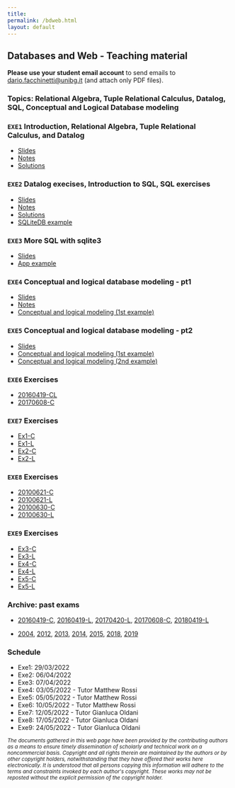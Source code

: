 ```yaml
---
title: 
permalink: /bdweb.html
layout: default
---
```


## Databases and Web - Teaching material

**Please use your student email account** to send emails to <dario.facchinetti@unibg.it> (and attach only PDF files). 

### Topics: Relational Algebra, Tuple Relational Calculus, Datalog, SQL, Conceptual and Logical Database modeling

### `EXE1` Introduction, Relational Algebra, Tuple Relational Calculus, and Datalog

* [Slides](https://drive.google.com/file/d/1E6Pv3g8YYi0qkP3TT_YHsOGrv7kH3iaX/view?usp=sharing)
* [Notes](https://drive.google.com/file/d/1gM8zH-zRmDJ41BlEAzd15wN1-f9fdoav/view?usp=sharing)
* [Solutions](https://drive.google.com/file/d/1cX-75fmhgXejjXVCt6ilLtXLt7QEcegW/view?usp=sharing)

### `EXE2` Datalog execises, Introduction to SQL, SQL exercises

* [Slides](https://drive.google.com/file/d/1O8_g2-buDLqkUnx0cmGX34RBa8FWJ3mQ/view?usp=sharing)
* [Notes](https://drive.google.com/file/d/1kmUjbOOtL8P9YE4JS5keZqVL7LBFdeLF/view?usp=sharing)
* [Solutions](https://drive.google.com/file/d/1kFXU1SrFUJSc_EssUVsynZaKS-94DrtR/view?usp=sharing)
* [SQLiteDB example](https://drive.google.com/file/d/1XZ-kwyiheTf5tllRohfYpNKpvjGxrbP8/view?usp=sharing)

### `EXE3` More SQL with sqlite3

* [Slides](https://drive.google.com/file/d/1i91KIQh0K9OlCr9J3m3AfGL_79dzJI9-/view?usp=sharing)
* [App example](https://drive.google.com/file/d/1IMRotglBdRJuG4EMkjox5ebsLgPj2RTt/view?usp=sharing)

### `EXE4` Conceptual and logical database modeling - pt1

* [Slides](https://drive.google.com/file/d/1Fv0HfDlqWyhW71HbaSM-fyJ_2-WVHMvo/view?usp=sharing)
* [Notes](https://drive.google.com/file/d/1aX121Ud09boINYAqrHJv1HKUftg_S4ig/view?usp=sharing)
* [Conceptual and logical modeling (1st example)](https://drive.google.com/file/d/1UJdbkPPAjt_ILdmDivYLDBFG9i7Ph9zg/view?usp=sharing)

### `EXE5` Conceptual and logical database modeling - pt2

* [Slides](https://drive.google.com/file/d/1NKdzpi8Lt2KqLFiZRIe2U7JAS_SKfIja/view?usp=sharing)
* [Conceptual and logical modeling (1st example)](https://drive.google.com/file/d/1hQ5dQswDSwvXWOPlAgDbGF6fNp31y9IY/view?usp=sharing)
* [Conceptual and logical modeling (2nd example)](https://drive.google.com/file/d/1rgRwoVVD_LzCQNJQ8zuRJBcB78UtIhI-/view?usp=sharing)

### `EXE6` Exercises

* [20160419-CL](https://drive.google.com/file/d/1vjSy9J3DZCw6qsxoGJTAtI83I8qZtpsU/view?usp=sharing)
* [20170608-C](https://drive.google.com/file/d/1nxt-r1a9qxcfX4fo3DUxzOauTpY4CPmT/view?usp=sharing)

### `EXE7` Exercises

* [Ex1-C](https://drive.google.com/file/d/19ZDBS7_4BaSZrGkn9C_jviRYCo4fwBxm/view?usp=sharing)
* [Ex1-L](https://drive.google.com/file/d/1H6fkD6Im4ya3KzVrnbaeYIQzsd6a3H3C/view?usp=sharing)
* [Ex2-C](https://drive.google.com/file/d/1bNIsFtFPQOO-ZPH5crOLWBLa5H979vag/view?usp=sharing)
* [Ex2-L](https://drive.google.com/file/d/1Ec6VNKxd-sw6dBtakUYrkCqjwpWLApaY/view?usp=sharing)

### `EXE8` Exercises

* [20100621-C](https://drive.google.com/file/d/12JCCOLOzzB1nfyX3vZoI60gRN5odA1Bd/view?usp=sharing)
* [20100621-L](https://drive.google.com/file/d/1PJJO9KMLXIOSYq93eKNioU1fvjOU-7f6/view?usp=sharing)
* [20100630-C](https://drive.google.com/file/d/16WadYbSrDTHn9GZePkSGGqcu_zZCHUlC/view?usp=sharing)
* [20100630-L](https://drive.google.com/file/d/1q5armZwbuDXO8MjsbskS5iqY0XJE_LA_/view?usp=sharing)

### `EXE9` Exercises

* [Ex3-C](https://drive.google.com/file/d/1rrpA3oqVQvQQbS2mHqmdWhH07BVCZkXP/view?usp=sharing)
* [Ex3-L](https://drive.google.com/file/d/1TUn1l7h9BCOVcOBSQmX0kw0E1o1roMgQ/view?usp=sharing)
* [Ex4-C](https://drive.google.com/file/d/1QRTUkGsUm5OXXOeyh4K90GVARX3kjNeh/view?usp=sharing)
* [Ex4-L](https://drive.google.com/file/d/1lw0oDvZcbCU-qYpGRlvWSHPwqfHDp0To/view?usp=sharing)
* [Ex5-C](https://drive.google.com/file/d/1xOtJfzScHDaaWZcjHrdy4nf3gvofxYok/view?usp=sharing)
* [Ex5-L](https://drive.google.com/file/d/1AhKOwUjQF9AXdfmO_eisoz0v2LLNurF0/view?usp=sharing)

### Archive: past exams

* [20160419-C](https://drive.google.com/file/d/1UbZa0P6zioaz9b882ITd3DU1cFnoubIt/view?usp=sharing),
  [20160419-L](https://drive.google.com/file/d/1ktHp-hYt_NI2jvlqOa2XSNFuS9jmsb75/view?usp=sharing),
  [20170420-L](https://drive.google.com/file/d/1xcpQt_j4NMhr-qqN-sUdeVU8J_rjeS--/view?usp=sharing),
  [20170608-C](https://drive.google.com/file/d/1Ir8s43ZbOiE3o2VJ4adwqI0FeCrCC2SF/view?usp=sharing),
  [20180419-L](https://drive.google.com/file/d/1w13ES3J759xGo8QcPICP1alUrnzDvtsp/view?usp=sharing)

* [2004](https://drive.google.com/file/d/1TTBdksZEFDoqQOZ2RC-j4gnlXq2vYMC7/view?usp=sharing),
  [2012](https://drive.google.com/file/d/1h1X-ya84_4LvHV2rb9YqIbn0lslCnrhB/view?usp=sharing),
  [2013](https://drive.google.com/file/d/1sOKjzwaX-jdgKvfO1msmToIvKMc5TvcG/view?usp=sharing),
  [2014](https://drive.google.com/file/d/1OODTWrpZIjytAIX1wGHq49ML9F3OQLFF/view?usp=sharing),
  [2015](https://drive.google.com/file/d/108av4U84ZvlrC2nqn9JYxq0tsM6lBmSv/view?usp=sharing),
  [2018](https://drive.google.com/file/d/1dMfSiSrvCloJh3f2O3YReJhYXSzBnXAP/view?usp=sharing),
  [2019](https://drive.google.com/file/d/14sog8U_31gfFwE3Vu4hxwu1bitjQtuii/view?usp=sharing)


### Schedule

* Exe1: 29/03/2022
* Exe2: 06/04/2022
* Exe3: 07/04/2022
* Exe4: 03/05/2022 - Tutor Matthew Rossi
* Exe5: 05/05/2022 - Tutor Matthew Rossi
* Exe6: 10/05/2022 - Tutor Matthew Rossi
* Exe7: 12/05/2022 - Tutor Gianluca Oldani
* Exe8: 17/05/2022 - Tutor Gianluca Oldani
* Exe9: 24/05/2022 - Tutor Gianluca Oldani


<small> _The documents gathered in this web page have been provided by the contributing authors as a means to ensure timely dissemination of scholarly and technical work on a noncommercial basis. Copyright and all rights therein are maintained by the authors or by other copyright holders, notwithstanding that they have offered their works here electronically. It is understood that all persons copying this information will adhere to the terms and constraints invoked by each author's copyright. These works may not be reposted without the explicit permission of the copyright holder._</small>

